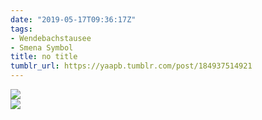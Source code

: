 ```yaml
---
date: "2019-05-17T09:36:17Z"
tags:
- Wendebachstausee
- Smena Symbol
title: no title
tumblr_url: https://yaapb.tumblr.com/post/184937514921
---
```

 ![](/tumblr_files/tumblr_oxz9pxvX6S1v9quwwo1_1280.jpg)  
 ![](/tumblr_files/tumblr_oxz9pxvX6S1v9quwwo2_1280.jpg)  
  
